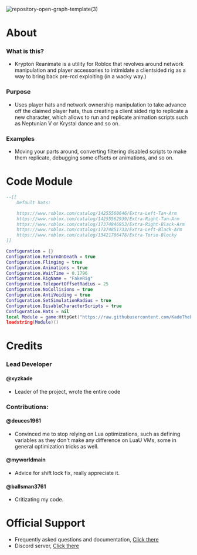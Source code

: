 ![repository-open-graph-template(3)](https://github.com/user-attachments/assets/1324e775-2703-4744-861e-ea4ccae934ae)

# About
### What is this?
  - Krypton Reanimate is a utility for Roblox that revolves around network manipulation and player accessories to intimidate a clientsided rig as a way to bring back pre-rcd exploiting (in a wacky way.)

### Purpose
  - Uses player hats and network ownership manipulation to take advance off the claimed player hats, thus creating a client sided rig to replicate a new character, which allows to run and replicate animation scripts such as Neptunian V or Krystal dance and so on.

### Examples
  - Moving your parts around, converting filtering disabled scripts to make them replicate, debugging some offsets or animations, and so on.

# Code Module
```lua
--[[
	Default hats:

	https://www.roblox.com/catalog/14255560646/Extra-Left-Tan-Arm
	https://www.roblox.com/catalog/14255562939/Extra-Right-Tan-Arm
	https://www.roblox.com/catalog/17374846953/Extra-Right-Black-Arm
	https://www.roblox.com/catalog/17374851733/Extra-Left-Black-Arm
	https://www.roblox.com/catalog/13421786478/Extra-Torso-Blocky
]]

Configuration = {}
Configuration.ReturnOnDeath = true
Configuration.Flinging = true
Configuration.Animations = true
Configuration.WaitTime = 0.1796
Configuration.RigName = "FakeRig"
Configuration.TeleportOffsetRadius = 25
Configuration.NoCollisions = true
Configuration.AntiVoiding = true
Configuration.SetSimulationRadius = true
Configuration.DisableCharacterScripts = true
Configuration.Hats = nil
local Module = game:HttpGet("https://raw.githubusercontent.com/KadeTheExploiter/Krypton/main/Module.luau")
loadstring(Module)()
```

# Credits

### Lead Developer

#### @xyzkade 
  - Leader of the project, wrote the entire code

### Contributions:

#### @deuces1961
  - Convinced me to stop relying on Lua optimizations, such as defining variables as they don't make any difference on LuaU VMs, some in general optimization tricks as well.

#### @myworldmain
  - Advice for shift lock fix, really appreciate it.

#### @ballsman3761
  - Critizating my code.

# Official Support
  - Frequently asked questions and documentation, [Click there](https://github.com/KadeTheExploiter/Krypton/blob/main/Documentation.md)
  - Discord server, [Click there](https://discord.gg/ArpG4kDvW2)
